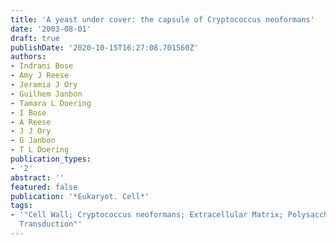 ```yaml
---
title: 'A yeast under cover: the capsule of Cryptococcus neoformans'
date: '2003-08-01'
draft: true
publishDate: '2020-10-15T16:27:08.701560Z'
authors:
- Indrani Bose
- Amy J Reese
- Jeramia J Ory
- Guilhem Janbon
- Tamara L Doering
- I Bose
- A Reese
- J J Ory
- G Janbon
- T L Doering
publication_types:
- '2'
abstract: ''
featured: false
publication: '*Eukaryot. Cell*'
tags:
- '"Cell Wall; Cryptococcus neoformans; Extracellular Matrix; Polysaccharides; Signal
  Transduction"'
---
```


